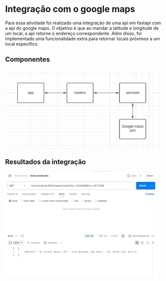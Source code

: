 # Integração com o google maps

Para essa atividade foi realizado uma integração de uma api em fastapi com a api do google maps. O objetivo é que ao mandar a latitude e longitude de um local, a api retorne o endereço correspondente. Além disso, foi implementado uma funcionalidade extra para retornar locais próximos a um local específico.

## Componentes

<img src="./images/Diagrama_componentes.png" alt="Diagrama de componentes" width="500"/>

## Resultados da integração

<img src="./images/endereco_maps.png" alt="Diagrama de componentes" width="500"/>